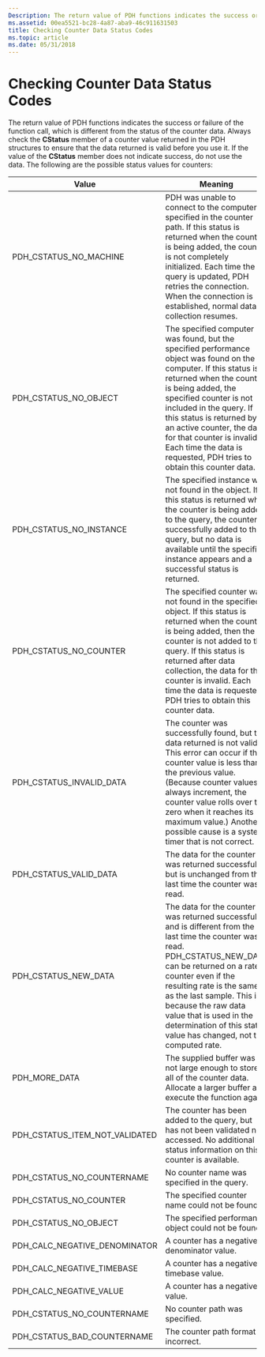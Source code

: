 ```yaml
---
Description: The return value of PDH functions indicates the success or failure of the function call, which is different from the status of the counter data.
ms.assetid: 00ea5521-bc28-4a87-aba9-46c911631503
title: Checking Counter Data Status Codes
ms.topic: article
ms.date: 05/31/2018
---
```


# Checking Counter Data Status Codes

The return value of PDH functions indicates the success or failure of the function call, which is different from the status of the counter data. Always check the **CStatus** member of a counter value returned in the PDH structures to ensure that the data returned is valid before you use it. If the value of the **CStatus** member does not indicate success, do not use the data. The following are the possible status values for counters:



| Value                              | Meaning                                                                                                                                                                                                                                                                                                                                                                          |
|------------------------------------|----------------------------------------------------------------------------------------------------------------------------------------------------------------------------------------------------------------------------------------------------------------------------------------------------------------------------------------------------------------------------------|
| PDH\_CSTATUS\_NO\_MACHINE          | PDH was unable to connect to the computer specified in the counter path. If this status is returned when the counter is being added, the counter is not completely initialized. Each time the query is updated, PDH retries the connection. When the connection is established, normal data collection resumes.                                                                  |
| PDH\_CSTATUS\_NO\_OBJECT           | The specified computer was found, but the specified performance object was found on the computer. If this status is returned when the counter is being added, the specified counter is not included in the query. If this status is returned by an active counter, the data for that counter is invalid. Each time the data is requested, PDH tries to obtain this counter data. |
| PDH\_CSTATUS\_NO\_INSTANCE         | The specified instance was not found in the object. If this status is returned while the counter is being added to the query, the counter is successfully added to the query, but no data is available until the specific instance appears and a successful status is returned.                                                                                                  |
| PDH\_CSTATUS\_NO\_COUNTER          | The specified counter was not found in the specified object. If this status is returned when the counter is being added, then the counter is not added to the query. If this status is returned after data collection, the data for that counter is invalid. Each time the data is requested, PDH tries to obtain this counter data.                                             |
| PDH\_CSTATUS\_INVALID\_DATA        | The counter was successfully found, but the data returned is not valid. This error can occur if the counter value is less than the previous value. (Because counter values always increment, the counter value rolls over to zero when it reaches its maximum value.) Another possible cause is a system timer that is not correct.                                              |
| PDH\_CSTATUS\_VALID\_DATA          | The data for the counter was returned successfully, but is unchanged from the last time the counter was read.                                                                                                                                                                                                                                                                    |
| PDH\_CSTATUS\_NEW\_DATA            | The data for the counter was returned successfully and is different from the last time the counter was read. PDH\_CSTATUS\_NEW\_DATA can be returned on a rate counter even if the resulting rate is the same as the last sample. This is because the raw data value that is used in the determination of this status value has changed, not the computed rate.                  |
| PDH\_MORE\_DATA                    | The supplied buffer was not large enough to store all of the counter data. Allocate a larger buffer and execute the function again.                                                                                                                                                                                                                                              |
| PDH\_CSTATUS\_ITEM\_NOT\_VALIDATED | The counter has been added to the query, but has not been validated nor accessed. No additional status information on this counter is available.                                                                                                                                                                                                                                 |
| PDH\_CSTATUS\_NO\_COUNTERNAME      | No counter name was specified in the query.                                                                                                                                                                                                                                                                                                                                      |
| PDH\_CSTATUS\_NO\_COUNTER          | The specified counter name could not be found.                                                                                                                                                                                                                                                                                                                                   |
| PDH\_CSTATUS\_NO\_OBJECT           | The specified performance object could not be found.                                                                                                                                                                                                                                                                                                                             |
| PDH\_CALC\_NEGATIVE\_DENOMINATOR   | A counter has a negative denominator value.                                                                                                                                                                                                                                                                                                                                      |
| PDH\_CALC\_NEGATIVE\_TIMEBASE      | A counter has a negative timebase value.                                                                                                                                                                                                                                                                                                                                         |
| PDH\_CALC\_NEGATIVE\_VALUE         | A counter has a negative value.                                                                                                                                                                                                                                                                                                                                                  |
| PDH\_CSTATUS\_NO\_COUNTERNAME      | No counter path was specified.                                                                                                                                                                                                                                                                                                                                                   |
| PDH\_CSTATUS\_BAD\_COUNTERNAME     | The counter path format is incorrect.                                                                                                                                                                                                                                                                                                                                            |



 

 

 



